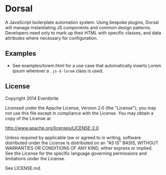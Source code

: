 Dorsal
======

A JavaScript boilerplate automation system. Using bespoke plugins, Dorsal will
manage instantiating JS components and common design patterns. Developers need
only to mark up their HTML with specific classes, and data attributes where
necessary for configuration.


Examples
--------

* See examples/lorem.html for a use case that automatically inserts
  Lorem ipsum wherever a `.js-d-lorem` class is used.


License
-------

Copyright 2014 Eventbrite

Licensed under the Apache License, Version 2.0 (the "License");
you may not use this file except in compliance with the License.
You may obtain a copy of the License at

   http://www.apache.org/licenses/LICENSE-2.0

Unless required by applicable law or agreed to in writing, software
distributed under the License is distributed on an "AS IS" BASIS,
WITHOUT WARRANTIES OR CONDITIONS OF ANY KIND, either express or implied.
See the License for the specific language governing permissions and
limitations under the License.

See LICENSE.md.
